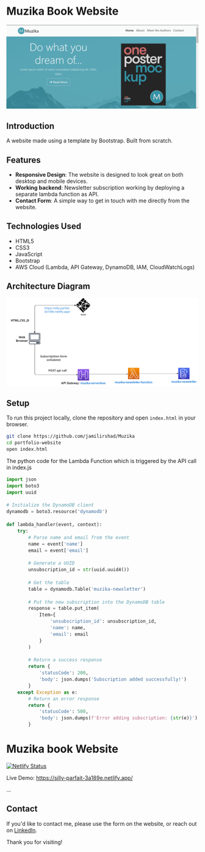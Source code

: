 # Muzika Book Website

![Website Screenshot](./img/screenshot.png)

## Introduction

A website made using a template by Bootstrap. Built from scratch.

## Features

- **Responsive Design**: The website is designed to look great on both desktop and mobile devices.
- **Working backend**: Newsletter subscription working by deploying a separate lambda function as API.
- **Contact Form**: A simple way to get in touch with me directly from the website.

## Technologies Used

- HTML5
- CSS3
- JavaScript
- Bootstrap
- AWS Cloud (Lambda, API Gateway, DynamoDB, IAM, CloudWatchLogs)

## Architecture Diagram

![Architecture Diagram](./img/architecture.png)


## Setup

To run this project locally, clone the repository and open `index.html` in your browser.

```bash
git clone https://github.com/jamilirshad/Muzika
cd portfolio-website
open index.html

```

The python code for the Lambda Function which is triggered by the API call in index.js

```python
import json
import boto3
import uuid

# Initialize the DynamoDB client
dynamodb = boto3.resource('dynamodb')

def lambda_handler(event, context):
    try:
        # Parse name and email from the event
        name = event['name']
        email = event['email']

        # Generate a UUID
        unsubscription_id = str(uuid.uuid4())

        # Get the table
        table = dynamodb.Table('muzika-newsletter')

        # Put the new subscription into the DynamoDB table
        response = table.put_item(
            Item={
                'unsubscription_id': unsubscription_id,
                'name': name,
                'email': email
            }
        )

        # Return a success response
        return {
            'statusCode': 200,
            'body': json.dumps('Subscription added successfully!')
        }
    except Exception as e:
        # Return an error response
        return {
            'statusCode': 500,
            'body': json.dumps(f'Error adding subscription: {str(e)}')
        }
```


# Muzika book Website

[![Netlify Status](https://api.netlify.com/api/v1/badges/c8076d79-69e9-4bdb-87e3-0f68608b659d/deploy-status)](https://app.netlify.com/sites/silly-parfait-3a189e/deploys)

Live Demo: https://silly-parfait-3a189e.netlify.app/

...

## Contact

If you'd like to contact me, please use the form on the website, or reach out on [LinkedIn](https://www.linkedin.com/in/jamilirshad32/).

Thank you for visiting!
```
